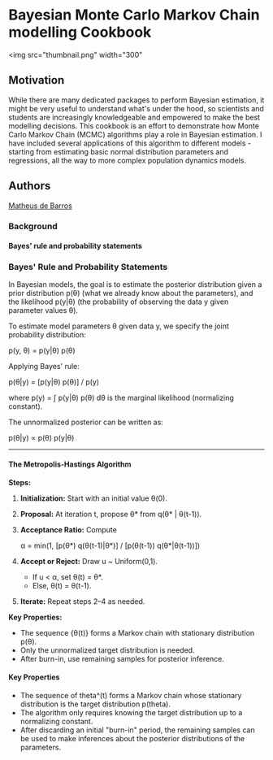 # Bayesian Monte Carlo Markov Chain modelling Cookbook

<img src="thumbnail.png" width="300"

## Motivation

While there are many dedicated packages to perform Bayesian estimation, it might be very useful to understand what's under the hood, so scientists and students are increasingly knowledgeable and empowered to make the best modelling decisions. This cookbook is an effort to demonstrate how Monte Carlo Markov Chain (MCMC) algorithms play a role in Bayesian estimation. I have included several applications of this algorithm to different models - starting from estimating basic normal distribution parameters and regressions, all the way to more complex population dynamics models.

## Authors

[Matheus de Barros](https://github.com/matheusbarrosb)

### Background

#### Bayes' rule and probability statements

### Bayes' Rule and Probability Statements

In Bayesian models, the goal is to estimate the posterior distribution given a prior distribution p(θ) (what we already know about the parameters), and the likelihood p(y|θ) (the probability of observing the data y given parameter values θ).

To estimate model parameters θ given data y, we specify the joint probability distribution:

p(y, θ) = p(y|θ) p(θ)

Applying Bayes' rule:

p(θ|y) = [p(y|θ) p(θ)] / p(y)

where p(y) = ∫ p(y|θ) p(θ) dθ is the marginal likelihood (normalizing constant).

The unnormalized posterior can be written as:

p(θ|y) ∝ p(θ) p(y|θ)

---

#### The Metropolis-Hastings Algorithm

**Steps:**

1. **Initialization:** Start with an initial value θ(0).
2. **Proposal:** At iteration t, propose θ* from q(θ* | θ(t-1)).
3. **Acceptance Ratio:** Compute

   α = min(1, [p(θ*) q(θ(t-1)|θ*)] / [p(θ(t-1)) q(θ*|θ(t-1))])

4. **Accept or Reject:** Draw u ~ Uniform(0,1).
   - If u < α, set θ(t) = θ*.
   - Else, θ(t) = θ(t-1).
5. **Iterate:** Repeat steps 2–4 as needed.

**Key Properties:**
- The sequence {θ(t)} forms a Markov chain with stationary distribution p(θ).
- Only the unnormalized target distribution is needed.
- After burn-in, use remaining samples for posterior inference.

#### Key Properties

- The sequence of theta^(t) forms a Markov chain whose stationary distribution is the target distribution p(theta).
- The algorithm only requires knowing the target distribution up to a normalizing constant.
- After discarding an initial "burn-in" period, the remaining samples can be used to make inferences about the posterior distributions of the parameters.
